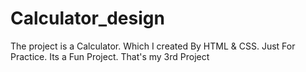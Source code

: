# Calculator_design
The project is a Calculator. Which I created By HTML &amp; CSS. Just For Practice. Its a Fun Project. That's my 3rd Project

